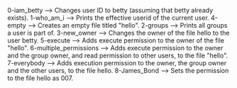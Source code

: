 0-iam_betty --> Changes user ID to betty (assuming that betty already exists).
1-who_am_i --> Prints the effective userid of the current user.
4-empty --> Creates an empty file titled "hello".
2-groups --> Prints all groups a user is part of.
3-new_owner --> Changes the owner of the file hello to the user betty.
5-execute --> Adds execute permission to the owner of the file "hello".
6-multiple_permissions --> Adds execute permission to the owner and the group owner, and read permission to other users, to the file "hello".
7-everybody --> Adds execution permission to the owner, the group owner and the other users, to the file hello.
8-James_Bond --> Sets the permission to the file hello as 007.